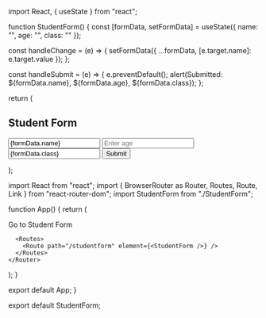 import React, { useState } from "react";

function StudentForm() {
  const [formData, setFormData] = useState({
    name: "",
    age: "",
    class: ""
  });

  const handleChange = (e) => {
    setFormData({ ...formData, [e.target.name]: e.target.value });
  };

  const handleSubmit = (e) => {
    e.preventDefault();
    alert(Submitted: ${formData.name}, ${formData.age}, ${formData.class});
  };

  return (
    <div className="max-w-md mx-auto mt-10 p-6 border rounded-2xl shadow">
      <h2 className="text-2xl font-semibold mb-4 text-center">Student Form</h2>
      <form onSubmit={handleSubmit} className="space-y-4">
        <input
          type="text"
          name="name"
          placeholder="Enter name"
          value={formData.name}
          onChange={handleChange}
          className="w-full p-2 border rounded"
          required
        />
        <input
          type="number"
          name="age"
          placeholder="Enter age"
          value={formData.age}
          onChange={handleChange}
          className="w-full p-2 border rounded"
          required
        />
        <input
          type="text"
          name="class"
          placeholder="Enter class"
          value={formData.class}
          onChange={handleChange}
          className="w-full p-2 border rounded"
          required
        />
        <button
          type="submit"
          className="w-full bg-blue-600 text-white py-2 rounded hover:bg-blue-700"
        >
          Submit
        </button>
      </form>
    </div>
  );

  import React from "react";
import { BrowserRouter as Router, Routes, Route, Link } from "react-router-dom";
import StudentForm from "./StudentForm";

function App() {
  return (
    <Router>
      <nav className="p-4 bg-gray-100">
        <Link to="/studentform" className="text-blue-600 font-medium">
          Go to Student Form
        </Link>
      </nav>

      <Routes>
        <Route path="/studentform" element={<StudentForm />} />
      </Routes>
    </Router>
  );
}

export default App;
}

export default StudentForm;
